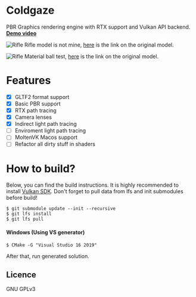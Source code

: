 # Coldgaze
PBR Graphics rendering engine with RTX support and Vulkan API backend. [**Demo video**](https://youtu.be/h3EHKwdCwBs)

![Rifle](https://github.com/ShpakovNikita/Coldgaze/blob/master/images/RenderedRifle.png)
Rifle model is not mine, [here](https://sketchfab.com/3d-models/rainier-ak-3d-57aef8cdf42046a39f1ad9b428756213) is the link on the original model.  

![Rifle](https://github.com/ShpakovNikita/Coldgaze/blob/master/images/MaterialBall.png)
Material ball test, [here](https://sketchfab.com/3d-models/material-ball-in-3d-coat-a6bdf1d11d714e07b9dd99dda02de965) is the link on the original model.  


# Features
- [x] GLTF2 format support
- [x] Basic PBR support
- [x] RTX path tracing
- [x] Camera lenses
- [x] Indirect light path tracing
- [ ] Enviroment light path tracing
- [ ] MoltenVK Macos support
- [ ] Refactor all dirty stuff in shaders

# How to build?
Below, you can find the build instructions. It is highly recommended to install [Vulkan SDK](https://www.lunarg.com/vulkan-sdk/). Don't forget to pull data from lfs and init submodules before build!
```
$ git submodule update --init --recursive
$ git lfs install
$ git lfs pull
```

#### Windows (Using VS generator)
```
$ CMake -G "Visual Studio 16 2019"
```
After that, run generated solution.


## Licence

GNU GPLv3
